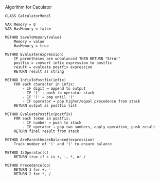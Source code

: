 Algorithm for Caculator

    CLASS CalculatorModel
    
    VAR Memory = 0
    VAR HasMemory = false

    METHOD SaveToMemory(value)
        Memory = value
        HasMemory = true

    METHOD Evaluate(expression)
        IF parentheses are unbalanced THEN RETURN "Error"
        postfix = convert infix expression to postfix
        result = evaluate postfix expression
        RETURN result as string

    METHOD InfixToPostfix(infix)
        FOR each character in infix:
            - IF digit → append to output
            - IF '(' → push to operator stack
            - IF ')' → pop until '('
            - IF operator → pop higher/equal precedence from stack
        RETURN output as postfix list

    METHOD EvaluatePostfix(postfix)
        FOR each token in postfix:
            - IF number → push to stack
            - IF operator → pop two numbers, apply operation, push result
        RETURN final result from stack

    METHOD AreParenthesesBalanced(expression)
        Track number of '(' and ')' to ensure balance

    METHOD IsOperator(c)
        RETURN true if c is +, -, *, or /

    METHOD Precedence(op)
        RETURN 1 for +, -
        RETURN 2 for *, /
